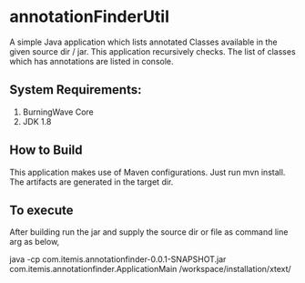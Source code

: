 # annotationFinderUtil

A simple Java application which lists annotated Classes available in the given source dir / jar. This application recursively checks.
The list of classes which has annotations are listed in console.

## System Requirements:

 1. BurningWave Core
 2. JDK 1.8

## How to Build

 This application makes use of Maven configurations. Just run mvn install. The artifacts are generated in the target dir.

## To execute

 After building run the jar and supply the source dir or file as command line arg as below,
 
 java -cp com.itemis.annotationfinder-0.0.1-SNAPSHOT.jar com.itemis.annotationfinder.ApplicationMain /workspace/installation/xtext/
